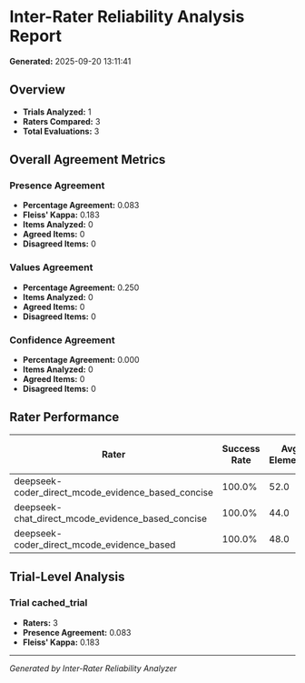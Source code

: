 # Inter-Rater Reliability Analysis Report
**Generated:** 2025-09-20 13:11:41

## Overview
- **Trials Analyzed:** 1
- **Raters Compared:** 3
- **Total Evaluations:** 3

## Overall Agreement Metrics

### Presence Agreement
- **Percentage Agreement:** 0.083
- **Fleiss' Kappa:** 0.183
- **Items Analyzed:** 0
- **Agreed Items:** 0
- **Disagreed Items:** 0

### Values Agreement
- **Percentage Agreement:** 0.250
- **Items Analyzed:** 0
- **Agreed Items:** 0
- **Disagreed Items:** 0

### Confidence Agreement
- **Percentage Agreement:** 0.000
- **Items Analyzed:** 0
- **Agreed Items:** 0
- **Disagreed Items:** 0

## Rater Performance

| Rater | Success Rate | Avg Elements | Avg Time (s) |
|-------|-------------|--------------|--------------|
| deepseek-coder_direct_mcode_evidence_based_concise | 100.0% | 52.0 | 0.0 |
| deepseek-chat_direct_mcode_evidence_based_concise | 100.0% | 44.0 | 0.0 |
| deepseek-coder_direct_mcode_evidence_based | 100.0% | 48.0 | 0.0 |

## Trial-Level Analysis

### Trial cached_trial
- **Raters:** 3
- **Presence Agreement:** 0.083
- **Fleiss' Kappa:** 0.183

---
*Generated by Inter-Rater Reliability Analyzer*